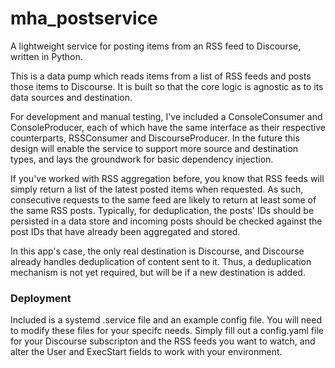 # mha_postservice
A lightweight service for posting items from an RSS feed to Discourse,  written in Python.

This is a data pump which reads items from a list of RSS feeds and posts those items to Discourse.
It is built so that the core logic is agnostic as to its data sources and destination.

For development and manual testing, I've included a ConsoleConsumer and ConsoleProducer, each of which
have the same interface as their respective counterparts, RSSConsumer and DiscourseProducer.
In the future this design will enable the service to support more source and destination types,
and lays the groundwork for basic dependency injection.

If you've worked with RSS aggregation before, you know that RSS feeds will simply return a list of the latest
posted items when requested. As such, consecutive requests to the same feed are likely to return at least some of
the same RSS posts. Typically, for deduplication, the posts' IDs should be persisted in a data store and incoming
posts should be checked against the post IDs that have already been aggregated and stored.

In this app's case, the only real destination is Discourse, and Discourse already handles deduplication of content
sent to it. Thus, a deduplication mechanism is not yet required, but will be if a new destination is added.

### Deployment
Included is a systemd .service file and an example config file.
You will need to modify these files for your specifc needs.
Simply fill out a config.yaml file for your Discourse subscripton and the RSS feeds you want to watch,
and alter the User and ExecStart fields to work with your environment.
